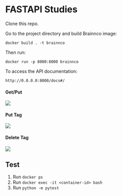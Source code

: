 #  FASTAPI Studies

Clone this repo.

Go to the project directory and build Brainnco image:

```docker build . -t brainnco```

Then run:

 ```docker run -p 8000:8000 brainnco```   
 
To access the API documentation:
  
 ```http://0.0.0.0:8000/docs#/```

#### Get/Put
![](img/figure1.png)

#### Put Tag
![](img/figure2.png)

#### Delete Tag
![](img/figure3.png)


## Test 
1. Run  ```docker ps```
2. Run ```docker exec -it <container-id> bash  ```
3. Run ```python -m pytest```

